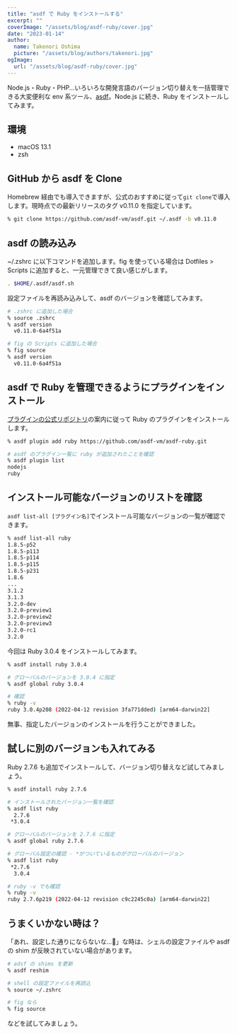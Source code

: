```yaml
---
title: "asdf で Ruby をインストールする"
excerpt: ""
coverImage: "/assets/blog/asdf-ruby/cover.jpg"
date: "2023-01-14"
author:
  name: Takenori Oshima
  picture: "/assets/blog/authors/takenori.jpg"
ogImage:
  url: "/assets/blog/asdf-ruby/cover.jpg"
---
```


Node.js・Ruby・PHP...いろいろな開発言語のバージョン切り替えを一括管理できる大変便利な env 系ツール、[asdf](https://asdf-vm.com/)。Node.js に続き、Ruby をインストールしてみます。

## 環境

- macOS 13.1
- zsh

## GitHub から asdf を Clone

Homebrew 経由でも導入できますが、公式のおすすめに従って`git clone`で導入します。現時点での最新リリースのタグ v0.11.0 を指定しています。

```sh
% git clone https://github.com/asdf-vm/asdf.git ~/.asdf -b v0.11.0
```

## asdf の読み込み

~/.zshrc に以下コマンドを追加します。fig を使っている場合は Dotfiles > Scripts に追加すると、一元管理できて良い感じがします。

```sh
. $HOME/.asdf/asdf.sh
```

設定ファイルを再読み込みして、asdf のバージョンを確認してみます。

```sh
# .zshrc に追加した場合
% source .zshrc
% asdf version
  v0.11.0-6a4f51a
```

```sh
# fig の Scripts に追加した場合
% fig source
% asdf version
  v0.11.0-6a4f51a
```

## asdf で Ruby を管理できるようにプラグインをインストール

[プラグインの公式リポジトリ](https://github.com/asdf-vm/asdf-ruby)の案内に従って Ruby のプラグインをインストールします。

```sh
% asdf plugin add ruby https://github.com/asdf-vm/asdf-ruby.git

# asdf のプラグイン一覧に ruby が追加されたことを確認
% asdf plugin list
nodejs
ruby
```

## インストール可能なバージョンのリストを確認

`asdf list-all [プラグイン名]`でインストール可能なバージョンの一覧が確認できます。

```sh
% asdf list-all ruby
1.8.5-p52
1.8.5-p113
1.8.5-p114
1.8.5-p115
1.8.5-p231
1.8.6
...
3.1.2
3.1.3
3.2.0-dev
3.2.0-preview1
3.2.0-preview2
3.2.0-preview3
3.2.0-rc1
3.2.0
```

今回は Ruby 3.0.4 をインストールしてみます。

```sh
% asdf install ruby 3.0.4

# グローバルのバージョンを 3.0.4 に指定
% asdf global ruby 3.0.4

# 確認
% ruby -v
ruby 3.0.4p208 (2022-04-12 revision 3fa771dded) [arm64-darwin22]
```

無事、指定したバージョンのインストールを行うことができました。

## 試しに別のバージョンも入れてみる

Ruby 2.7.6 も追加でインストールして、バージョン切り替えなど試してみましょう。

```sh
% asdf install ruby 2.7.6

# インストールされたバージョン一覧を確認
% asdf list ruby
  2.7.6
 *3.0.4

# グローバルのバージョンを 2.7.6 に指定
% asdf global ruby 2.7.6

# グローバル設定の確認 - *がついているものがグローバルのバージョン
% asdf list ruby
 *2.7.6
  3.0.4

# ruby -v でも確認
% ruby -v
ruby 2.7.6p219 (2022-04-12 revision c9c2245c0a) [arm64-darwin22]
```

## うまくいかない時は？

「あれ、設定した通りにならないな...🤔」な時は、シェルの設定ファイルや asdf の shim が反映されていない場合があります。

```sh
# adsf の shims を更新
% asdf reshim

# shell の設定ファイルを再読込
% source ~/.zshrc

# fig なら
% fig source
```

などを試してみましょう。
